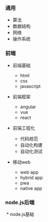### 通用
 * 算法
 * 数据结构
 * 网络
 * 操作系统

### 前端
 * 前端基础
   * html
   * css
   * javascript
  
 * 前端框架
    * angular
    * vue
    * react
  
 * 前端工程化
    * 代码规范
    * 自动化构建
    * 自动化测试
  
 * 移动web
    * web app
    * hybrid app
    * pwa
    * native app
  
  
### node.js后端 
  * node.js基础
 
